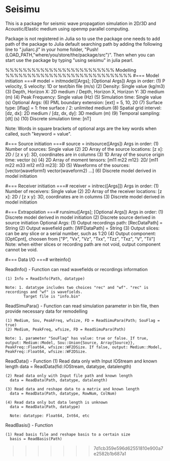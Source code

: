 # Seisimu
This is a package for seismic wave propagation simulation in 2D/3D and Acoustic/Elastic medium using openmp parallel computing.

Package is not registered in Julia so to use the package one needs to add path of the package to Julia default searching path by adding the following line to ".juliarc.jl" in your home folder,
"Push!(LOAD_PATH,"where/you/store/the/package/src")".
Then when you can start use the package by typing "using seisimu" in julia pearl.


%%%%%%%%%%%%%%%%%%%%%%%%% Modelling %%%%%%%%%%%%%%%%%%%%%%%%%%%%%
#=== Model initiation ===#
model = initmodel([Args]; [Optional Args])
Args in order: (1) P velocity, S velocity: 1D or text/bin file (m/s)
               (2) Density: Single value (kg/m3)
               (3) Depth, Horizon X: 2D medium / Depth, Horizon X, Horizon Y: 3D medium (m)
               (4) Peak Frequency: Single value (Hz)
               (5) Simulation time: Single value (s)
Optional Args: (6) PML boundary extension: [ext] = 5, 10, 20
               (7) Surface type: [iflag] = 1: free surface / 2: unlimited medium
               (8) Spatial grid intervel: [dz, dx]: 2D medium / [dz, dx, dy]: 3D medium (m)
               (9) Temporal sampling: [dt] (s)
               (10) Discrete simulation time: [nT]

Note: Words in square brackets of optional args are the key words when called, such "keyword = value".

#=== Source initiation ===#
source = initsource([Args])
Args in order: (1) Number of sources: Single value
               (2) 2D Array of the source locations: [z x]: 2D / [z x y]: 3D, coordinates are in columns
               (3) 1D Array of the source origin time: vector (s)
               (4) 2D Array of moment tensors: [m11 m22 m12]: 2D/ [m11 m22 m33 m12 m13 m23]: 3D
               (5) Waveforms of the sources: [vector(waveform1) vector(waveform2) ...]
               (6) Discrete model derived in model initiation

#=== Receiver initiation ===#
receiver = initrec([Args]])
Args in order: (1) Number of receivers: Single value
               (2) 2D Array of the receiver locations: [z x]: 2D / [z x y]: 3D, coordinates are in columns
               (3) Discrete model derived in model initiation

#=== Extrapolation ===#
runsimu([Args]; [Optional Args])
Args in order: (1) Discrete model derived in model initiation
               (2) Discrete source derived in source initiation
Optional Args: (1) Output recordings path: [RecDataPath] = String
               (2) Output wavefield path: [WFDataPath] = String
               (3) Output slices: can be any slice or a serial number, such as 1:20
               (4) Output component: [OptCpnt], choosen from ["P", "Vx", "Vz", "Txx", "Tzz", "Txz", "V", "Tii"]
Note: when either slices or recording path are not void, output component cannot be void.

#=== Data I/O ===#
writeinfo()

  ReadInfo() - Function can read wavefields or recordings information

    (1) Info = ReadInfo(Path, datatype)

    Note: 1. datatype includes two choices "rec" and "wf". "rec" is recordings and "wf" is wavefields.
            Target file is "info.bin"

  ReadSimuPara() - Function can read simulation parameter in bin file, then provide necessary data for remodelling

    (1) Medium, Sou, PeakFreq, wfsize, FD = ReadSimuPara(Path; SouFlag = true)
    (2) Medium, PeakFreq, wfsize, FD = ReadSimuPara(Path)

    Note: 1. parameter "SouFlag" has value: true or false. If true, output: Medium::Model, Sou::Union{Source, Array{Source}}, PeakFreq::Float64, wfsize::WF2DSize. If false, output: Medium::Model, PeakFreq::Float64, wfsize::WF2DSize.

  ReadData() - Function
    (1) Read data only with Input IOStream and known length
      data = ReadData(fid::IOStream, datatype, datalength)

    (2) Read data only with Input file path and known length
      data = ReadData(Path, datatype, datalength)

    (3) Read data and reshape data to a matrix and known length
      data = ReadData(Path, datatype, RowNum, ColNum)

    (4) Read data only but data length is unknown
      data = ReadData(Path, datatype)

      Note: datatype: Float64, Int64, etc
  ReadBasis() - Function

    (1) Read basis file and reshape basis to a certain size
      basis = ReadBasis(Path)

>>>>>>> 7d1cb359e596d62551810e900a7e2582b1b687a1
